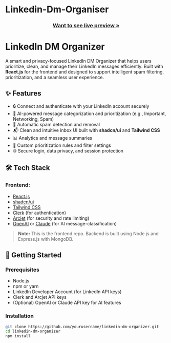 # Linkedin-Dm-Organiser

<h3 align="center"><a href="https://v0-react-node-js-website-pw.vercel.app/"><strong>Want to see live preview »</strong></a></h3>
 
# LinkedIn DM Organizer

A smart and privacy-focused LinkedIn DM Organizer that helps users prioritize, clean, and manage their LinkedIn messages efficiently. Built with **React.js** for the frontend and designed to support intelligent spam filtering, prioritization, and a seamless user experience.

## ✨ Features

- 🔒 Connect and authenticate with your LinkedIn account securely
- 🧠 AI-powered message categorization and prioritization (e.g., Important, Networking, Spam)
- 🚫 Automatic spam detection and removal
- 📬 Clean and intuitive inbox UI built with **shadcn/ui** and **Tailwind CSS**
- 📊 Analytics and message summaries
- 🔧 Custom prioritization rules and filter settings
- 🌐 Secure login, data privacy, and session protection

## 🛠️ Tech Stack

### Frontend:
- [React.js](https://reactjs.org/)
- [shadcn/ui](https://ui.shadcn.com/)
- [Tailwind CSS](https://tailwindcss.com/)
- [Clerk](https://clerk.dev/) (for authentication)
- [Arcjet](https://arcjet.com/) (for security and rate limiting)
- [OpenAI](https://openai.com/) or [Claude](https://claude.ai/) (for AI message-classification)

> **Note:** This is the frontend repo. Backend is built using Node.js and Express.js with MongoDB.

## 🚀 Getting Started

### Prerequisites

- Node.js 
- npm or yarn
- LinkedIn Developer Account (for LinkedIn API keys)
- Clerk and Arcjet API keys
- (Optional) OpenAI or Claude API key for AI features

### Installation

```bash
git clone https://github.com/yourusername/linkedin-dm-organizer.git
cd linkedin-dm-organizer
npm install
